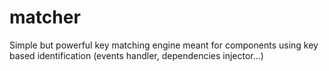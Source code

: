 # matcher
Simple but powerful key matching engine meant for components using key based identification (events handler, dependencies injector...)
